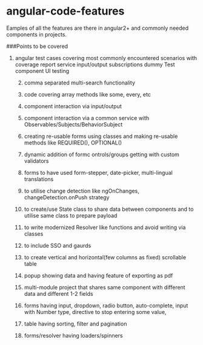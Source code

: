 # angular-code-features
Eamples of all the features are there in angular2+ and commonly needed components in projects.

###Points to be covered
1. angular test cases covering most commonly encountered scenarios with coverage report
		service
		input/output
		subscriptions
		dummy Test component
		UI testing
	
	2. comma separated multi-search functionality
	
	3. code covering array methods like some, every, etc
	
	4. component interaction via input/output
	
	5. component interaction via a common service with Observables/Subjects/BehaviorSubject
	
	6. creating re-usable forms using classes and making re-usable methods like REQUIRED(), OPTIONAL()
	
	7. dynamic addition of formc ontrols/groups getting with custom validators
	
	8. forms to have used form-stepper, date-picker, multi-lingual translations
	
	9. to utilise change detection like ngOnChanges, changeDetection.onPush strategy
	
	10. to create/use State class to share data between components and to utilise same class to prepare payload
	
	11. to write modernized Resolver like functions and avoid writing via classes
	
	12. to include SSO and gaurds
	
	13. to create vertical and horizontal(few columns as fixed) scrollable table
	
	14. popup showing data and having feature of exporting as pdf
	
	15. multi-module project that shares same component with different data and different 1-2 fields
	
	16. forms having input, dropdown, radio button, auto-complete, input with Number type, directive to stop entering some value,
	
	17. table having sorting, filter and pagination
	
	18. forms/resolver having loaders/spinners
